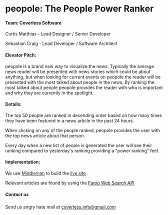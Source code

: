 # peopole: The People Power Ranker

#### Team: Coverless Software

Curtis Matthias - Lead Designer / Senior Developer

Sebastian Craig - Lead Developer / Software Architect

#### Elevator Pitch:
peopole is a brand new way to visualize the news. Typically the average news reader will be presented with news stories which could be about anything, but when looking for current events on peopole the reader will be presented with the most talked about people in the news. By ranking the most talked about people peopole provides the reader with who is important and why they are currently in the spotlight.

#### Details:
The top 50 people are ranked in decending order based on how many times they have been featured in a news article in the past 24 hours.

When clicking on any of the people ranked, peopole provides the user with the top news article about that person.

Every day when a new list of people is generated the user will see their ranking compared to yesterday's ranking providing a "power ranking" feel.

#### Implementation:
We use [Middleman](https://middlemanapp.com/) to build the [live site](https://coverless.github.io/peopole)

Relevant articles are found by using the [Faroo Web Search API](http://www.faroo.com/)

##### Contact us
Send us angry hate mail at coverless.info@gmail.com

